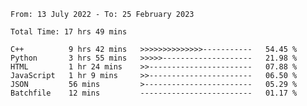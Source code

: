 <!--START_SECTION:waka-->

```text
From: 13 July 2022 - To: 25 February 2023

Total Time: 17 hrs 49 mins

C++          9 hrs 42 mins   >>>>>>>>>>>>>>-----------   54.45 %
Python       3 hrs 55 mins   >>>>>--------------------   21.98 %
HTML         1 hr 24 mins    >>-----------------------   07.88 %
JavaScript   1 hr 9 mins     >>-----------------------   06.50 %
JSON         56 mins         >------------------------   05.29 %
Batchfile    12 mins         -------------------------   01.17 %
```

<!--END_SECTION:waka-->

<!---
yvanlok/yvanlok is a ✨ special ✨ repository because its `README.md` (this file) appears on your GitHub profile.
You can click the Preview link to take a look at your changes.
--->
